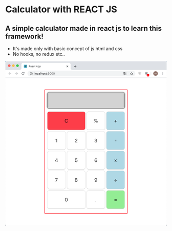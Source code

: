 # Calculator with REACT JS
## A simple calculator made in react js to learn this framework!

- It's made only with basic concept of js html and css
- No hooks, no redux etc..

![Schermata](foto1.png)